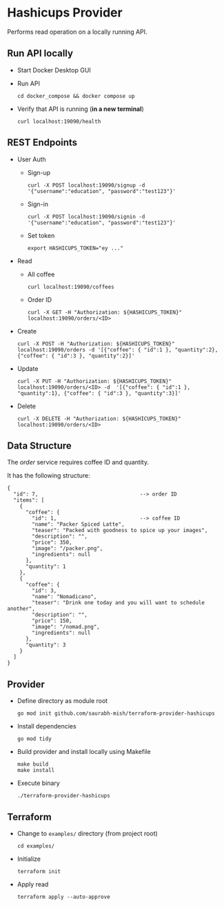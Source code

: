 # Hashicups Provider

Performs read operation on a locally running API.

## Run API locally

+ Start Docker Desktop GUI

+ Run API

  `cd docker_compose && docker compose up`

+ Verify that API is running (**in a new terminal**)

  `curl localhost:19090/health`

## REST Endpoints

+ User Auth

  + Sign-up

    `curl -X POST localhost:19090/signup -d '{"username":"education", "password":"test123"}'`

  + Sign-in

    `curl -X POST localhost:19090/signin -d '{"username":"education", "password":"test123"}'`

  + Set token

    `export HASHICUPS_TOKEN="ey ..."`

+ Read

  + All coffee

    `curl localhost:19090/coffees`

  + Order ID

    `curl -X GET -H "Authorization: ${HASHICUPS_TOKEN}" localhost:19090/orders/<ID>`

+ Create

  `curl -X POST -H "Authorization: ${HASHICUPS_TOKEN}" localhost:19090/orders -d '[{"coffee": { "id":1 }, "quantity":2}, {"coffee": { "id":3 }, "quantity":2}]'`

+ Update

  `curl -X PUT -H "Authorization: ${HASHICUPS_TOKEN}" localhost:19090/orders/<ID> -d  '[{"coffee": { "id":1 }, "quantity":1}, {"coffee": { "id":3 }, "quantity":3}]'`

+ Delete

  `curl -X DELETE -H "Authorization: ${HASHICUPS_TOKEN}" localhost:19090/orders/<ID>`

## Data Structure

The *order* service requires coffee ID and quantity.

It has the following structure:

```
{
  "id": 7,                                 --> order ID
  "items": [
    {
      "coffee": {
        "id": 1,                           --> coffee ID
        "name": "Packer Spiced Latte",
        "teaser": "Packed with goodness to spice up your images",
        "description": "",
        "price": 350,
        "image": "/packer.png",
        "ingredients": null
      },
      "quantity": 1
    },
    {
      "coffee": {
        "id": 3,
        "name": "Nomadicano",
        "teaser": "Drink one today and you will want to schedule another",
        "description": "",
        "price": 150,
        "image": "/nomad.png",
        "ingredients": null
      },
      "quantity": 3
    }
  ]
}
```

## Provider

  + Define directory as module root

    `go mod init github.com/saurabh-mish/terraform-provider-hashicups`

  + Install dependencies

    `go mod tidy`

  + Build provider and install locally using Makefile

    ```
    make build
    make install
    ```

  + Execute binary

    `./terraform-provider-hashicups`

## Terraform

+ Change to `examples/` directory (from project root)

  `cd examples/`

+ Initialize

  `terraform init`

+ Apply read

  `terraform apply --auto-approve`
